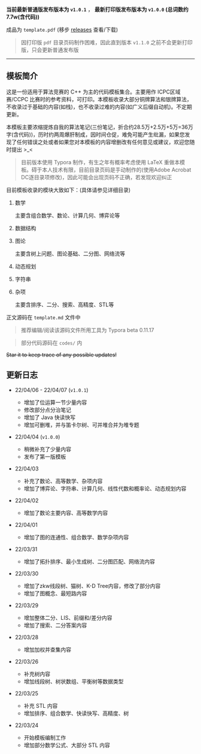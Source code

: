 **当前最新普通版发布版本为 `v1.0.1`** ，  **最新打印版发布版本为 `v1.0.0` (总词数约7.7w(含代码))**

成品为 `template.pdf` (移步 [releases](https://github.com/lr580/algorithm_template/releases) 查看/下载)

> 因打印版 `pdf` 目录页码制作困难，因此直到版本 `v1.1.0` 之前不会更新打印版，只会更新普通发布版

<hr/>

## 模板简介

这是一份适用于算法竞赛的 C++ 为主的代码模板集合。主要用作 ICPC区域赛/CCPC 比赛时的参考资料，可打印。本模板收录大部分铜牌算法和银牌算法，不收录过于基础的内容(如栈)，也不收录过难的内容(如广义后缀自动机)。不定期更新。

本模板主要浓缩提炼自我的算法笔记(三份笔记，折合约28.5万+2.5万+5万=36万字(含代码))，历时约两周爆肝制成，因时间仓促，难免可能产生纰漏，如果您发现了任何错误之处或者如果您对本模板的内容增删改有任何意见或建议，欢迎您随时提出 >_<

> 目前版本使用 Typora 制作，有生之年有概率考虑使用 LaTeX 重做本模板。碍于本人技术有限，目前目录页码是手动制作的(使用Adobe Acrobat DC逐目录项修改)，因此可能会出现页码不正确，若发现欢迎纠正

目前模板收录的模块大致如下：(具体请参见详细目录)

1. 数学

   主要含组合数学、数论、计算几何、博弈论等

2. 数据结构

3. 图论

   主要含树上问题、图论基础、二分图、网络流等

4. 动态规划

5. 字符串

6. 杂项

   主要含排序、二分、搜索、高精度、STL等

正文源码在 `template.md` 文件中

> 推荐编辑/阅读该源码文件所用工具为 Typora beta 0.11.17

> 部分代码源码在 `codes/` 内

<s>Star it to keep trace of any possible updates!</s>



## 更新日志

- 22/04/06 - 22/04/07 (`v1.0.1`)

  - 增加了位运算一节少量内容
  - 修改部分点分治笔记
  - 增加了 Java 快读快写
  - 增加可删堆，并与笛卡尔树、可并堆合并为堆专题

- 22/04/04  (`v1.0.0`)

  - 稍微补充了少量内容
  - 发布了第一版模板

- 22/04/03

  - 补充了数论、高等数学、杂项内容
  - 增加了博弈论、字符串、计算几何、线性代数和概率论、动态规划内容

- 22/04/02

  - 增加了数论主要内容、高等数学内容

- 22/04/01

  - 增加了图的连通性、组合数学、数学杂项内容

- 22/03/31

  - 增加了拓扑排序、最小生成树、二分图匹配、网络流内容

- 22/03/30

  - 增加了zkw线段树、猫树、K-D Tree内容，修改了部分内容
  - 增加了图概念、最短路内容

- 22/03/29

  - 增加整体二分、LIS、前缀和/差分内容
  - 增加了搜索、二分答案内容

- 22/03/28

  - 增加加权并查集内容

- 22/03/26

  - 补充树内容
  - 增加线段树、树状数组、平衡树等数据类型

- 22/03/25

  - 补充 STL 内容
  - 增加排序、组合数学、快读快写、高精度、树

- 22/03/24 

  - 开始模板编制工作
  - 增加部分数学公式、大部分 STL 内容

  

  

  

